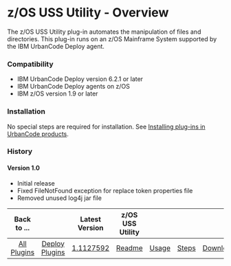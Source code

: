 
# z/OS USS Utility - Overview

The z/OS USS Utility plug-in automates the manipulation of files and directories. This plug-in runs on an z/OS Mainframe System supported by the IBM UrbanCode Deploy agent.

### Compatibility

* IBM UrbanCode Deploy version 6.2.1 or later
* IBM UrbanCode Deploy agents on z/OS
* IBM z/OS version 1.9 or later

### Installation

No special steps are required for installation. See [Installing plug-ins in UrbanCode products](https://community.ibm.com/community/user/wasdevops/blogs/laurel-dickson-bull1/2022/06/13/install-plugins).

### History

#### Version 1.0

* Initial release
* Fixed FileNotFound exception for replace token properties file
* Removed unused log4j jar file


|          Back to ...          |                                |                                                                      Latest Version                                                                       |  z/OS USS Utility   ||||
|:-----------------------------:|:------------------------------:|:---------------------------------------------------------------------------------------------------------------------------------------------------------:|:-------------------:| :---: | :---: | :---: |
| [All Plugins](../../index.md) | [Deploy Plugins](../README.md) | [1.1127592](https://raw.githubusercontent.com/UrbanCode/IBM-UCD-PLUGINS/main/files/zos-replacetokens-uss/ucd-plugins-zos-replacetokens-uss-1.1127592.zip) | [Readme](README.md) |[Usage](usage.md)|[Steps](steps.md)|[Downloads](downloads.md)|
